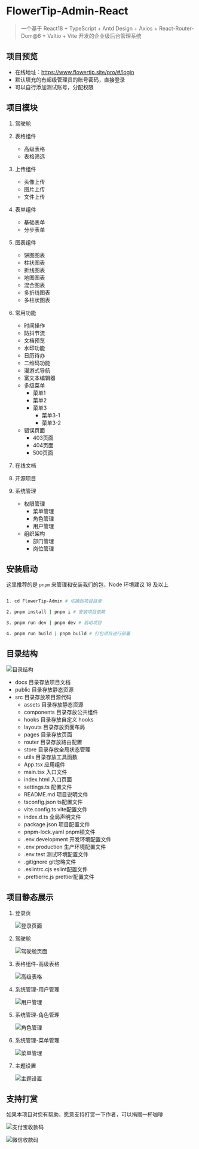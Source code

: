 # FlowerTip-Admin-React

> 一个基于 React18 + TypeScript + Antd Design + Axios + React-Router-Dom@6 + Valtio + Vite 开发的企业级后台管理系统

## 项目预览

- 在线地址：https://www.flowertip.site/pro/#/login
- 默认填充的有超级管理员的账号密码，直接登录
- 可以自行添加测试账号，分配权限

## 项目模块

1. 驾驶舱

2. 表格组件
   - 高级表格
   - 表格筛选

3. 上传组件
   - 头像上传
   - 图片上传
   - 文件上传

4. 表单组件
   - 基础表单
   - 分步表单

5. 图表组件
   - 饼图图表
   - 柱状图表
   - 折线图表
   - 地图图表
   - 混合图表
   - 多折线图表
   - 多柱状图表

6. 常用功能
   - 时间操作
   - 防抖节流
   - 文档预览
   - 水印功能
   - 日历待办
   - 二维码功能
   - 漫游式导航
   - 富文本编辑器
   - 多级菜单
      - 菜单1
      - 菜单2
      - 菜单3
         - 菜单3-1
         - 菜单3-2
   - 错误页面
      - 403页面
      - 404页面
      - 500页面

7. 在线文档

8. 开源项目

9. 系统管理
   - 权限管理
      - 菜单管理
      - 角色管理
      - 用户管理
   - 组织架构
      - 部门管理
      - 岗位管理

## 安装启动

这里推荐的是 `pnpm` 来管理和安装我们的包，Node 环境建议 18 及以上

```bash

1. cd FlowerTip-Admin # 切换到项目目录

2. pnpm install | pnpm i # 安装项目依赖

3. pnpm run dev | pnpm dev # 启动项目

4. pnpm run build | pnpm build # 打包项目进行部署

```

## 目录结构
![目录结构](images1/image-dir.png)

- docs 目录存放项目文档
- public 目录存放静态资源
- src 目录存放项目源代码
  - assets 目录存放静态资源
  - components 目录存放公共组件
  - hooks 目录存放自定义 hooks
  - layouts 目录存放页面布局
  - pages 目录存放页面
  - router 目录存放路由配置
  - store 目录存放全局状态管理
  - utils 目录存放工具函数
  - App.tsx 应用组件
  - main.tsx 入口文件
  - index.html 入口页面
  - settings.ts 配置文件
  - README.md 项目说明文件
  - tsconfig.json ts配置文件
  - vite.config.ts vite配置文件
  - index.d.ts 全局声明文件
  - package.json 项目配置文件
  - pnpm-lock.yaml pnpm锁文件
  - .env.development 开发环境配置文件
  - .env.production 生产环境配置文件
  - .env.test 测试环境配置文件
  - .gitignore git忽略文件
  - .eslintrc.cjs eslint配置文件
  - .prettierrc.js prettier配置文件

## 项目静态展示

1. 登录页

   ![登录页面](images1/image.png)

2. 驾驶舱

   ![驾驶舱页面](images1/image-1.png)

3. 表格组件-高级表格

   ![高级表格](images1/image-table.png)

4. 系统管理-用户管理

   ![用户管理](images1/image-2.png)

5. 系统管理-角色管理

   ![角色管理](images1/image-3.png)

6. 系统管理-菜单管理

   ![菜单管理](images1/image-4.png)

7. 主题设置

   ![主题设置](images1/image-5.png)

## 支持打赏

如果本项目对您有帮助，愿意支持打赏一下作者，可以捐赠一杯咖啡

![支付宝收款码](images1/image-9.png)

![微信收款码](images1/image-8.png)
